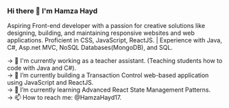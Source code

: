 ### Hi there 👋 I'm Hamza Hayd

Aspiring Front-end developer with a passion for creative solutions like designing, building, and maintaining responsive websites and web applications. Proficient in CSS, JavaScript, ReactJS. | Experience with Java, C#, Asp.net MVC, NoSQL Databases(MongoDB), and SQL.

-> 💼 I'm currently working as a teacher assistant. (Teaching students how to code with Java and C#).<br/>
-> 🔭 I’m currently building a Transaction Control web-based application using JavaScript and ReactJS.<br/>
-> 🌱 I’m currently learning Advanced React State Management Patterns.<br/>
-> 📫 How to reach me: @HamzaHayd17.
